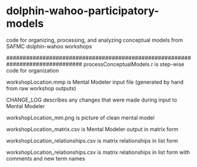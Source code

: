 # dolphin-wahoo-participatory-models
code for organizing, processing, and analyzing conceptual models from SAFMC dolphin-wahoo workshops

###############################################################################
processConceptualModels.r is step-wise code for organization

workshopLocation.mmp is Mental Modeler input file (generated by hand from raw workshop outputs)

CHANGE_LOG describes any changes that were made during input to Mental Modeler

workshopLocation_mm.png is picture of clean mental model

workshopLocation_matrix.csv is Mental Modeler output in matrix form

workshopLocation_relationships.csv is matrix relationships in list form

workshopLocation_relationships.csv is matrix relationships in list form with comments and new term names

